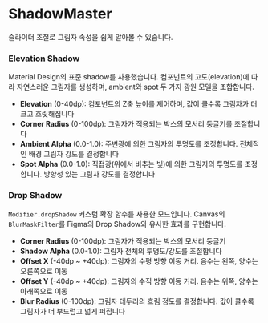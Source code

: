# ShadowMaster

슬라이더 조절로 그림자 속성을 쉽게 알아볼 수 있습니다.

### Elevation Shadow

Material Design의 표준 shadow를 사용했습니다. 컴포넌트의 고도(elevation)에 따라 자연스러운 그림자를 생성하며, ambient와 spot 두 가지 광원 모델을 조합합니다.

- **Elevation** (0-40dp): 컴포넌트의 Z축 높이를 제어하며, 값이 클수록 그림자가 더 크고 흐릿해집니다
- **Corner Radius** (0-100dp): 그림자가 적용되는 박스의 모서리 둥글기를 조절합니다
- **Ambient Alpha** (0.0-1.0): 주변광에 의한 그림자의 투명도를 조정합니다. 전체적인 배경 그림자 강도를 결정합니다
- **Spot Alpha** (0.0-1.0): 직접광(위에서 비추는 빛)에 의한 그림자의 투명도를 조정합니다. 방향성 있는 그림자 강도를 결정합니다

### Drop Shadow

`Modifier.dropShadow` 커스텀 확장 함수를 사용한 모드입니다. Canvas의 `BlurMaskFilter`를 Figma의 Drop Shadow와 유사한 효과를 구현합니다.

- **Corner Radius** (0-100dp): 그림자가 적용되는 박스의 모서리 둥글기
- **Shadow Alpha** (0.0-1.0): 그림자 전체의 투명도/강도를 조절합니다
- **Offset X** (-40dp ~ +40dp): 그림자의 수평 방향 이동 거리. 음수는 왼쪽, 양수는 오른쪽으로 이동
- **Offset Y** (-40dp ~ +40dp): 그림자의 수직 방향 이동 거리. 음수는 위쪽, 양수는 아래쪽으로 이동
- **Blur Radius** (0-100dp): 그림자 테두리의 흐림 정도를 결정합니다. 값이 클수록 그림자가 더 부드럽고 넓게 퍼집니다
